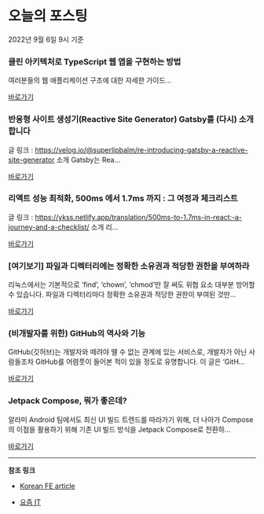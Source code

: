 # 오늘의 포스팅 
2022년 9월 6일 9시 기준 

###  클린 아키텍처로 TypeScript 웹 앱을 구현하는 방법  

 여러분들의 웹 애플리케이션 구조에 대한 자세한 가이드... 

 [바로가기](https://kofearticle.substack.com/p/korean-fe-article-typescript) 

###  반응형 사이트 생성기(Reactive Site Generator) Gatsby를 (다시) 소개합니다 

 글 링크 : https://velog.io/@superlipbalm/re-introducing-gatsby-a-reactive-site-generator 소개 Gatsby는 Rea... 

 [바로가기](https://kofearticle.substack.com/p/korean-fe-article-reactive-site-generator) 

###  리액트 성능 최적화, 500ms 에서 1.7ms 까지 : 그 여정과 체크리스트 

 글 링크 : https://ykss.netlify.app/translation/500ms-to-1.7ms-in-react:-a-journey-and-a-checklist/ 소개 리... 

 [바로가기](https://kofearticle.substack.com/p/korean-fe-article-500ms-17ms) 

### [여기보기] 파일과 디렉터리에는 정확한 소유권과 적당한 권한을 부여하라 

 리눅스에서는 기본적으로 ‘find’, ‘chown’, ‘chmod’만 잘 써도 위협 요소 대부분 방어할 수 있습니다. 파일과 디렉터리마다 정확한 소유권과 적당한 권한이 부여된 것만... 

 [바로가기](https://yozm.wishket.com/magazine/detail/1668/) 

### (비개발자를 위한) GitHub의 역사와 기능 

 GitHub(깃허브)는 개발자와 떼려야 뗄 수 없는 관계에 있는 서비스로, 개발자가 아닌 사람들조차 GitHub를 어렴풋이 들어본 적이 있을 정도로 유명합니다. 이 글은 ‘GitH... 

 [바로가기](https://yozm.wishket.com/magazine/detail/1674/) 

### Jetpack Compose, 뭐가 좋은데? 

 알라미 Android 팀에서도 최신 UI 빌드 트렌드를 따라가기 위해, 더 나아가 Compose의 이점을 활용하기 위해 기존 UI 빌드 방식을 Jetpack Compose로 전환하... 

 [바로가기](https://yozm.wishket.com/magazine/detail/1670/) 

---

**참조 링크**

- [Korean FE article](https://kofearticle.substack.com) 

- [요즘 IT](https://yozm.wishket.com/magazine) 

